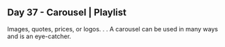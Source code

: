 ## Day 37 - Carousel | Playlist

Images, quotes, prices, or logos. . . A carousel can be used in many ways and is an eye-catcher.

